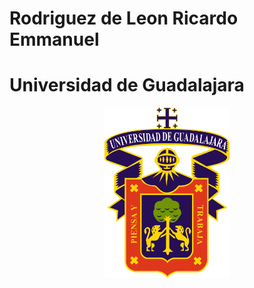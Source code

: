 # Rodriguez de Leon Ricardo Emmanuel

# Universidad de Guadalajara


<div style="text-align: center;">
  <img src="/Hilos/image.png" alt="Logo UDG" width="200" />
</div>

